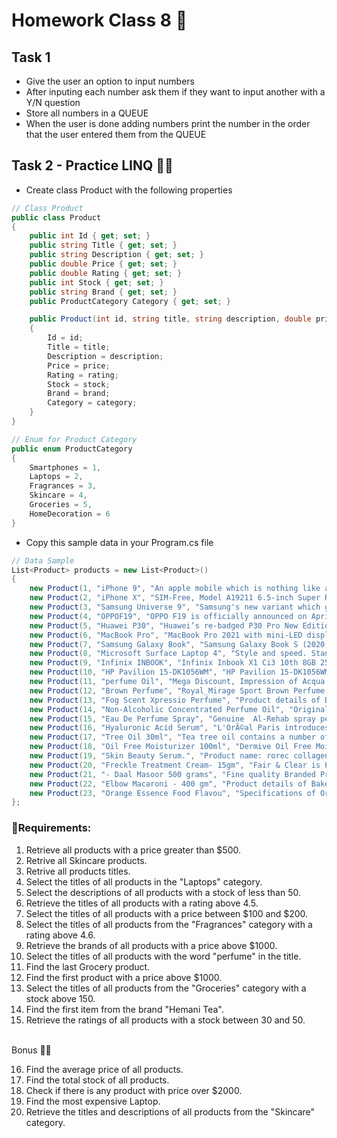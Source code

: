 # Homework Class 8 📒

## Task 1
* Give the user an option to input numbers
* After inputing each number ask them if they want to input another with a Y/N question
* Store all numbers in a QUEUE
* When the user is done adding numbers print the number in the order that the user entered them from the QUEUE


## Task 2 - Practice LINQ 🏋️‍♂️
* Create class Product with the following properties
```C#
// Class Product
public class Product
{
    public int Id { get; set; }
    public string Title { get; set; }
    public string Description { get; set; }
    public double Price { get; set; }
    public double Rating { get; set; }
    public int Stock { get; set; }
    public string Brand { get; set; }
    public ProductCategory Category { get; set; }

    public Product(int id, string title, string description, double price, double rating, int stock, string brand, ProductCategory category)
    {
        Id = id;
        Title = title;
        Description = description;
        Price = price;
        Rating = rating;
        Stock = stock;
        Brand = brand;
        Category = category;
    }
}

// Enum for Product Category
public enum ProductCategory
{
    Smartphones = 1,
    Laptops = 2,
    Fragrances = 3,
    Skincare = 4,
    Groceries = 5,
    HomeDecoration = 6
}
```

* Copy this sample data in your Program.cs file
```C#
// Data Sample
List<Product> products = new List<Product>()
{
    new Product(1, "iPhone 9", "An apple mobile which is nothing like apple", 549, 4.69, 94, "Apple", ProductCategory.Smartphones),
    new Product(2, "iPhone X", "SIM-Free, Model A19211 6.5-inch Super Retina HD display with OLED technology A12 Bionic chip with ...", 899, 4.44, 34, "Apple", ProductCategory.Smartphones),
    new Product(3, "Samsung Universe 9", "Samsung's new variant which goes beyond Galaxy to the Universe", 1249, 4.09, 36, "Samsung", ProductCategory.Smartphones),
    new Product(4, "OPPOF19", "OPPO F19 is officially announced on April 2021.", 280, 4.3, 123, "OPPO", ProductCategory.Smartphones),
    new Product(5, "Huawei P30", "Huawei’s re-badged P30 Pro New Edition was officially unveiled yesterday in Germany and now the device has made its way to the UK.", 499, 4.09, 32, "Huawei", ProductCategory.Smartphones),
    new Product(6, "MacBook Pro", "MacBook Pro 2021 with mini-LED display may launch between September, November", 1749, 4.57, 83, "Apple", ProductCategory.Laptops),
    new Product(7, "Samsung Galaxy Book", "Samsung Galaxy Book S (2020) Laptop With Intel Lakefield Chip, 8GB of RAM Launched", 1499, 4.25, 50, "Samsung", ProductCategory.Laptops),
    new Product(8, "Microsoft Surface Laptop 4", "Style and speed. Stand out on HD video calls backed by Studio Mics. Capture ideas on the vibrant touchscreen.", 1499, 4.43, 68, "Microsoft Surface", ProductCategory.Laptops),
    new Product(9, "Infinix INBOOK", "Infinix Inbook X1 Ci3 10th 8GB 256GB 14 Win10 Grey – 1 Year Warranty", 1099, 4.54, 96, "Infinix", ProductCategory.Laptops),
    new Product(10, "HP Pavilion 15-DK1056WM", "HP Pavilion 15-DK1056WM Gaming Laptop 10th Gen Core i5, 8GB, 256GB SSD, GTX 1650 4GB, Windows 10", 1099, 4.43, 89, "HP Pavilion", ProductCategory.Laptops),
    new Product(11, "perfume Oil", "Mega Discount, Impression of Acqua Di Gio by GiorgioArmani concentrated attar perfume Oil", 13, 4.26, 65, "Impression of Acqua Di Gio", ProductCategory.Fragrances),
    new Product(12, "Brown Perfume", "Royal_Mirage Sport Brown Perfume for Men & Women - 120ml", 40, 4, 52, "Royal_Mirage", ProductCategory.Fragrances),
    new Product(13, "Fog Scent Xpressio Perfume", "Product details of Best Fog Scent Xpressio Perfume 100ml For Men cool long lasting perfumes for Men", 13, 4.59, 61, "Fog Scent Xpressio", ProductCategory.Fragrances),
    new Product(14, "Non-Alcoholic Concentrated Perfume Oil", "Original Al Munakh® by Mahal Al Musk | Our Impression of Climate | 6ml Non-Alcoholic Concentrated Perfume Oil", 120, 4.21, 114, "Al Munakh", ProductCategory.Fragrances),
    new Product(15, "Eau De Perfume Spray", "Genuine  Al-Rehab spray perfume from UAE/Saudi Arabia/Yemen High Quality", 30, 4.7, 105, "Lord - Al-Rehab", ProductCategory.Fragrances),
    new Product(16, "Hyaluronic Acid Serum", "L'OrÃ©al Paris introduces Hyaluron Expert Replumping Serum formulated with 1.5% Hyaluronic Acid", 19, 4.83, 110, "L'Oreal Paris", ProductCategory.Skincare),
    new Product(17, "Tree Oil 30ml", "Tea tree oil contains a number of compounds, including terpinen-4-ol, that have been shown to kill certain bacteria,", 12, 4.52, 78, "Hemani Tea", ProductCategory.Skincare),
    new Product(18, "Oil Free Moisturizer 100ml", "Dermive Oil Free Moisturizer with SPF 20 is specifically formulated with ceramides, hyaluronic acid & sunscreen.", 40, 4.56, 88, "Dermive", ProductCategory.Skincare),
    new Product(19, "Skin Beauty Serum.", "Product name: rorec collagen hyaluronic acid white face serum riceNet weight: 15 m", 46, 4.42, 54, "ROREC White Rice", ProductCategory.Skincare),
    new Product(20, "Freckle Treatment Cream- 15gm", "Fair & Clear is Pakistan's only pure Freckle cream which helpsfade Freckles, Darkspots and pigments. Mercury level is 0%, so there are no side effects.", 70, 4.06, 140, "Fair & Clear", ProductCategory.Skincare),
    new Product(21, "- Daal Masoor 500 grams", "Fine quality Branded Product Keep in a cool and dry place", 20, 4.44, 133, "Saaf & Khaas", ProductCategory.Groceries),
    new Product(22, "Elbow Macaroni - 400 gm", "Product details of Bake Parlor Big Elbow Macaroni - 400 gm", 14, 4.57, 146, "Bake Parlor Big", ProductCategory.Groceries),
    new Product(23, "Orange Essence Food Flavou", "Specifications of Orange Essence Food Flavour For Cakes and Baking Food Item", 14, 4.85, 26, "Baking Food Items", ProductCategory.Groceries)
};
```

### 📝Requirements:
1. Retrieve all products with a price greater than $500.
2. Retrive all Skincare products.
3. Retrive all products titles.
4. Select the titles of all products in the "Laptops" category.
5. Select the descriptions of all products with a stock of less than 50.
6. Retrieve the titles of all products with a rating above 4.5.
7. Select the titles of all products with a price between $100 and $200.
8. Select the titles of all products from the "Fragrances" category with a rating above 4.6.
9. Retrieve the brands of all products with a price above $1000.
10. Select the titles of all products with the word "perfume" in the title.
11. Find the last Grocery product.
12. Find the first product with a price above $1000.
13. Select the titles of all products from the "Groceries" category with a stock above 150.
14. Find the first item from the brand "Hemani Tea".
15. Retrieve the ratings of all products with a stock between 30 and 50.

<br>Bonus 💪🔥

16. Find the average price of all products.
17. Find the total stock of all products.
18. Check if there is any product with price over $2000.
19. Find the most expensive Laptop.
20. Retrieve the titles and descriptions of all products from the "Skincare" category.